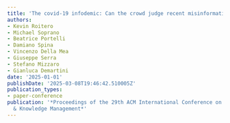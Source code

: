 ```yaml
---
title: 'The covid-19 infodemic: Can the crowd judge recent misinformation objectively?'
authors:
- Kevin Roitero
- Michael Soprano
- Beatrice Portelli
- Damiano Spina
- Vincenzo Della Mea
- Giuseppe Serra
- Stefano Mizzaro
- Gianluca Demartini
date: '2025-01-01'
publishDate: '2025-03-08T19:46:42.510005Z'
publication_types:
- paper-conference
publication: '*Proceedings of the 29th ACM International Conference on Information
  & Knowledge Management*'
---
```


